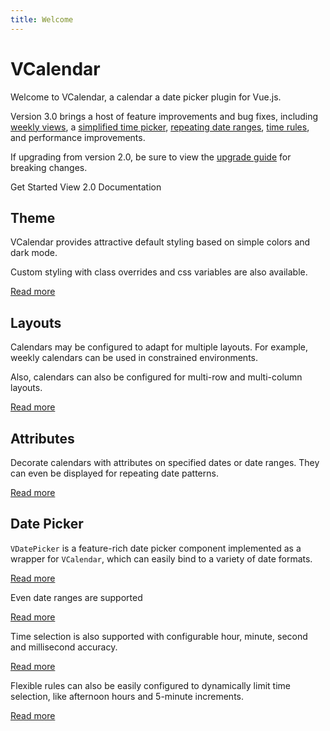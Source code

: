 ```yaml
---
title: Welcome
---
```


# VCalendar

Welcome to VCalendar, a calendar a date picker plugin for Vue.js.

Version 3.0 brings a host of feature improvements and bug fixes, including [weekly views](/calendar/layouts.html#weekly-view), a [simplified time picker](/datepicker/time-picker), [repeating date ranges](/calendar/dates.html#repeating-dates), [time rules](/datepicker/time-rules), and performance improvements.

If upgrading from version 2.0, be sure to view the [upgrade guide](/getting-started/upgrade-guide) for breaking changes.

<div class="flex space-x-4 not-prose">
  <BaseButton url="/getting-started/installation">
    <span>Get Started</span>
    <IconArrowRight class="w-4 h-4 text-accent-500 dark:text-gray-200" />
  </BaseButton>
  <BaseButton url="/getting-started/installation" light>
    View 2.0 Documentation
    <IconArrowRight class="w-4 h-4 text-accent-600" />
  </BaseButton>
</div>

## Theme

VCalendar provides attractive default styling based on simple colors and dark mode.

<Example centered no-code>
  <ThemeColors show-dark-mode />
</Example>

Custom styling with class overrides and css variables are also available.

[Read more](/calendar/theme)

## Layouts

Calendars may be configured to adapt for multiple layouts. For example, weekly calendars can be used in constrained environments.

<Example centered no-code>
  <HomeReminders />
</Example>

Also, calendars can also be configured for multi-row and multi-column layouts.

<Example centered no-code>
  <LayoutsResponsiveExpanded />
</Example>

[Read more](/calendar/layouts)

## Attributes

Decorate calendars with attributes on specified dates or date ranges. They can even be displayed for repeating date patterns.

<Example centered no-code>
  <AttributesIntro />
</Example>

[Read more](/calendar/attributes)

## Date Picker

`VDatePicker` is a feature-rich date picker component implemented as a wrapper for `VCalendar`, which can easily bind to a variety of date formats.

<Example centered no-code>
  <DateWithValue mode="date" />
</Example>

[Read more](/datepicker/basics)

Even date ranges are supported

<Example centered>
  <ModelModifierRange />
</Example>

[Read more](/datepicker/basics#date-ranges)

Time selection is also supported with configurable hour, minute, second and millisecond accuracy.

<Example centered no-code>
  <DateWithValue mode="dateTime" is24hr />
</Example>

[Read more](/datepicker/time-picker)

Flexible rules can also be easily configured to dynamically limit time selection, like afternoon hours and 5-minute increments.

<Example centered no-code>
  <DateRulesObject />
</Example>

[Read more](/datepicker/time-rules)
